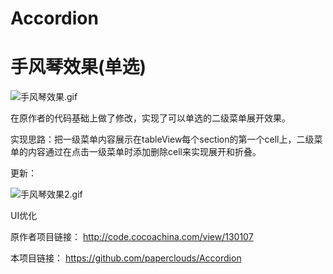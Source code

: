 # Accordion
# 手风琴效果(单选)
![手风琴效果.gif](https://upload-images.jianshu.io/upload_images/2466108-1f2103c4866c8c0a.gif?imageMogr2/auto-orient/strip)

在原作者的代码基础上做了修改，实现了可以单选的二级菜单展开效果。

实现思路：把一级菜单内容展示在tableView每个section的第一个cell上，二级菜单的内容通过在点击一级菜单时添加删除cell来实现展开和折叠。

更新：

![手风琴效果2.gif](https://upload-images.jianshu.io/upload_images/2466108-8fff4f6599c92b8e.gif?imageMogr2/auto-orient/strip)

UI优化

原作者项目链接：
http://code.cocoachina.com/view/130107

本项目链接：
https://github.com/paperclouds/Accordion
